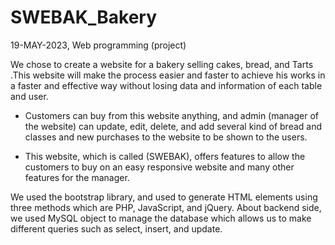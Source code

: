 # SWEBAK_Bakery
 19-MAY-2023, Web programming (project)
 
We chose to create a website for a bakery selling cakes, bread, and Tarts .This website will make the process easier and faster to achieve his works in a faster and effective way without losing data and information of each table and user.

- Customers can buy from this website anything, and admin (manager of the website) can update, edit, delete, and add several kind of bread and classes and new purchases to the website to be shown to the users.

- This website, which is called (SWEBAK), offers features to allow the customers to buy on an easy responsive website and many other features for the manager.

We used the bootstrap library, and used to generate HTML elements using three methods which are PHP, JavaScript, and jQuery.
About backend side, we used MySQL object to manage the database which allows us to make different queries such as select, insert, and
update.
